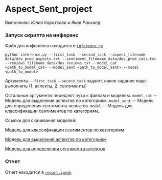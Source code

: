 # Aspect_Sent_project

Выполнили: *Юлия Короткова и Яков Раскинд*

### Запуск скрипта на инференс

Файл для инференса находится в [`inference.py`](https://github.com/yuliya1324/Aspect_Sent_project/blob/main/inference.py)

```
python inference.py --first_task --second_task --aspect_filename data/dev_pred_aspects.txt --sentiment_filename data/dev_pred_cats.txt --reviews_filename data/dev_reviews.txt --model_cat <path_to_model_cat> --model_sent <path_to_model_sent> --model <path_to_model>
```

Аргументы `--first_task` `--second_task` задают, какое задание надо выполнить (1. аспекты, 2. сентименты)

Остальные аргументы передают пути к файлам и моделям. `model_cat` -- Модель для выделения аспектов по категориям. `model_sent` -- Модель для определения сентимента аспектов. `model` -- Модель для классификации сентиментов по категориям.

Ссылки для скачивания моделей:

[Модель для классификации сентиментов по категориям](https://disk.yandex.ru/d/bUbzbGnFqNywHw)

[Модель для выделения аспектов по категориям](https://disk.yandex.ru/d/dStzQfoH_33Opw)

[Модель для определения сентимента аспектов](https://disk.yandex.ru/d/O0MOfzkp0ownag)

### Отчет

Отчет находится в [`report.ipynb`](https://github.com/yuliya1324/Aspect_Sent_project/blob/main/report.ipynb)
